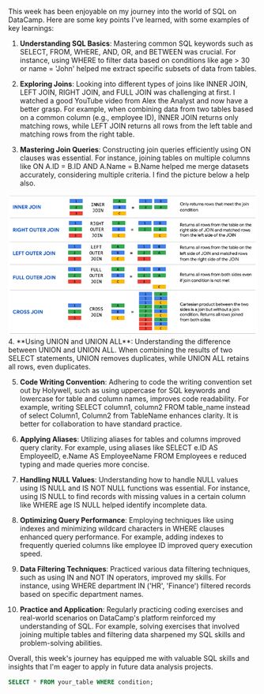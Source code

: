 This week has been enjoyable on my journey into the world of SQL on DataCamp. Here are some key points I've learned, with some examples of key learnings:

1. **Understanding SQL Basics**: Mastering common SQL keywords such as SELECT, FROM, WHERE, AND, OR, and BETWEEN was crucial. For instance, using WHERE to filter data based on conditions like age > 30 or name = 'John' helped me extract specific subsets of data from tables.

2. **Exploring Joins**: Looking into different types of joins like INNER JOIN, LEFT JOIN, RIGHT JOIN, and FULL JOIN was challenging at first. I watched a good YouTube video from Alex the Analyst and now have a better grasp. For example, when combining data from two tables based on a common column (e.g., employee ID), INNER JOIN returns only matching rows, while LEFT JOIN returns all rows from the left table and matching rows from the right table.

3. **Mastering Join Queries**: Constructing join queries efficiently using ON clauses was essential. For instance, joining tables on multiple columns like ON A.ID = B.ID AND A.Name = B.Name helped me merge datasets accurately, considering multiple criteria. I find the picture below a help also.
<img src='images.png'>
4. **Using UNION and UNION ALL**: Understanding the difference between UNION and UNION ALL. When combining the results of two SELECT statements, UNION removes duplicates, while UNION ALL retains all rows, even duplicates.

5. **Code Writing Convention**: Adhering to code the writing convention set out by Holywell, such as using uppercase for SQL keywords and lowercase for table and column names, improves code readability. For example, writing SELECT column1, column2 FROM table_name instead of select Column1, Column2 from TableName enhances clarity. It is better for collaboration to have standard practice.

6. **Applying Aliases**: Utilizing aliases for tables and columns improved query clarity. For example, using aliases like SELECT e.ID AS EmployeeID, e.Name AS EmployeeName FROM Employees e reduced typing and made queries more concise.

7. **Handling NULL Values**: Understanding how to handle NULL values using IS NULL and IS NOT NULL functions was essential. For instance, using IS NULL to find records with missing values in a certain column like WHERE age IS NULL helped identify incomplete data. 

8. **Optimizing Query Performance**: Employing techniques like using indexes and minimizing wildcard characters in WHERE clauses enhanced query performance. For example, adding indexes to frequently queried columns like employee ID improved query execution speed.

9. **Data Filtering Techniques**: Practiced various data filtering techniques, such as using IN and NOT IN operators, improved my skills. For instance, using WHERE department IN ('HR', 'Finance') filtered records based on specific department names.

10. **Practice and Application**: Regularly practicing coding exercises and real-world scenarios on DataCamp's platform reinforced my understanding of SQL. For example, solving exercises that involved joining multiple tables and filtering data sharpened my SQL skills and problem-solving abilities.

Overall, this week's journey has equipped me with valuable SQL skills and insights that I'm eager to apply in future data analysis projects. 

```sql
SELECT * FROM your_table WHERE condition;
```

